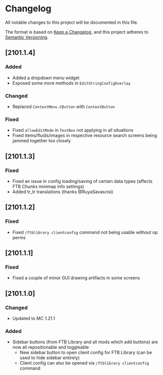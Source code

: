 # Changelog
All notable changes to this project will be documented in this file.

The format is based on [Keep a Changelog](https://keepachangelog.com/en/1.0.0/),
and this project adheres to [Semantic Versioning](https://semver.org/spec/v2.0.0.html).

## [2101.1.4]

### Added
* Added a dropdown menu widget
* Exposed some more methods in `EditStringConfigOverlay`

### Changed
* Replaced `ContextMenu.CButton` with `ContextButton`

### Fixed
* Fixed `allowEditMode` in `TextBox` not applying in all situations
* Fixed items/fluids/images in respective resource search screens being jammed together too closely

## [2101.1.3]

### Fixed
* Fixed an issue in config loading/saving of certain data types (affects FTB Chunks minimap info settings)
* Added tr_tr translations (thanks @RuyaSavascisi)

## [2101.1.2]

### Fixed
* Fixed `/ftblibrary clientconfig` command not being usable without op perms

## [2101.1.1]

### Fixed
* Fixed a couple of minor GUI drawing artifacts in some screens

## [2101.1.0]

### Changed
* Updated to MC 1.21.1

### Added
* Sidebar buttons (from FTB Library and all mods which add buttons) are now all repositionable and toggleable
  * New sidebar button to open client config for FTB Library (can be used to hide sidebar entirely)
  * Client config can also be opened via `/ftblibrary clientconfig` command
